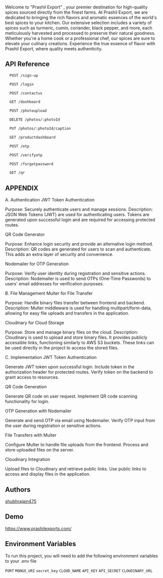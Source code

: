 Welcome to "Prashil Export" , your premier destination for high-quality spices sourced directly from the finest farms. At Prashil Export, we are dedicated to bringing the rich flavors and aromatic essences of the world's best spices to your kitchen. Our extensive selection includes a variety of spices such as turmeric, cumin, coriander, black pepper, and more, each meticulously harvested and processed to preserve their natural goodness. Whether you're a home cook or a professional chef, our spices are sure to elevate your culinary creations. Experience the true essence of flavor with Prashil Export, where quality meets authenticity.
## API Reference


```sh
  POST /sign-up
```


```sh
  POST /login
```


```sh
  POST /contactus
```


```sh
  GET /dashboard
```

  
```sh
  POST /photoupload
```


```sh
  DELETE /photos/:photoId
```
  

```sh
  PUT /photos/:photoId/caption
```
  

```sh
  GET /productdashboard
```
 

```sh
  POST /otp
```
   

```sh
  POST /verifyotp
```
   

```sh
  POST /forgotpassword
```
   

```sh
  GET /qr
```

## APPENDIX

A. Authentication
JWT Token Authentication

Purpose: Securely authenticate users and manage sessions.
Description: JSON Web Tokens (JWT) are used for authenticating users. Tokens are generated upon successful login and are required for accessing protected routes.

QR Code Generator

Purpose: Enhance login security and provide an alternative login method.
Description: QR codes are generated for users to scan and authenticate. This adds an extra layer of security and convenience.


Nodemailer for OTP Generation

Purpose: Verify user identity during registration and sensitive actions.
Description: Nodemailer is used to send OTPs (One-Time Passwords) to users' email addresses for verification purposes.

B. File Management
Multer for File Transfer

Purpose: Handle binary files transfer between frontend and backend.
Description: Multer middleware is used for handling multipart/form-data, allowing for easy file uploads and transfers in the application.

Cloudinary for Cloud Storage

Purpose: Store and manage binary files on the cloud.
Description: Cloudinary is used to upload and store binary files. It provides publicly accessible links, functioning similarly to AWS S3 buckets. These links can be used directly in the project to access the stored files.


C. Implementation
JWT Token Authentication

Generate JWT token upon successful login.
Include token in the authorization header for protected routes.
Verify token on the backend to grant access to resources.

QR Code Generation

Generate QR code on user request.
Implement QR code scanning functionality for login.

OTP Generation with Nodemailer

Generate and send OTP via email using Nodemailer.
Verify OTP input from the user during registration or sensitive actions.

File Transfers with Multer

Configure Multer to handle file uploads from the frontend.
Process and store uploaded files on the server.

Cloudinary Integration

Upload files to Cloudinary and retrieve public links.
Use public links to access and display files in the application.

## Authors 
 
 [shubhrajain475](https://github.com/shubhrajain475/prashilexports.git)


## Demo

https://www.prashilexports.com/


## Environment Variables

To run this project, you will need to add the following environment variables to your .env file

`PORT`
`MONGO_URI`
`secret_key`
`CLOUD_NAME`
`API_KEY`
`API_SECRET`
`CLOUDINARY_URL`
